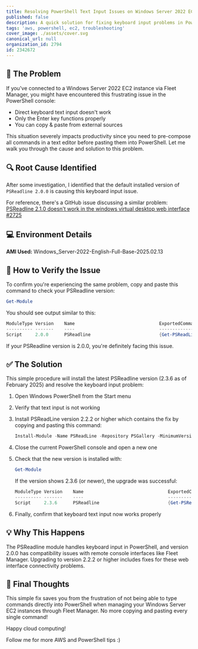 ```yaml
---
title: Resolving PowerShell Text Input Issues on Windows Server 2022 EC2 via Fleet Manager
published: false
description: A quick solution for fixing keyboard input problems in PowerShell when connecting to Windows Server 2022 EC2 instances through Fleet Manager
tags: 'aws, powershell, ec2, troubleshooting'
cover_image: ./assets/cover.svg
canonical_url: null
organization_id: 2794
id: 2342672
---
```


## 🚨 The Problem

If you've connected to a Windows Server 2022 EC2 instance via Fleet Manager, you might have encountered this frustrating issue in the PowerShell console:

- Direct keyboard text input doesn't work
- Only the Enter key functions properly
- You can copy & paste from external sources

This situation severely impacts productivity since you need to pre-compose all commands in a text editor before pasting them into PowerShell. Let me walk you through the cause and solution to this problem.

## 🔍 Root Cause Identified

After some investigation, I identified that the default installed version of `PSReadline 2.0.0` is causing this keyboard input issue.

For reference, there's a GitHub issue discussing a similar problem: [PSReadline 2.1.0 doesn't work in the windows virtual desktop web interface #2725](https://github.com/PowerShell/PSReadLine/issues/2725)

## 💻 Environment Details

**AMI Used:**
Windows_Server-2022-English-Full-Base-2025.02.13

## 🔎 How to Verify the Issue

To confirm you're experiencing the same problem, copy and paste this command to check your PSReadline version:

```powershell
Get-Module
```

You should see output similar to this:

```powershell
ModuleType Version    Name                                ExportedCommands
---------- -------    ----                                ----------------
Script     2.0.0      PSReadline                          {Get-PSReadLineKeyHandler, Get-PSReadLineOption, Remove-PSReadLineKeyHandler, Set-PSReadLineKeyH...
```

If your PSReadline version is 2.0.0, you're definitely facing this issue.

## ✅ The Solution

This simple procedure will install the latest PSReadline version (2.3.6 as of February 2025) and resolve the keyboard input problem:

1. Open Windows PowerShell from the Start menu
2. Verify that text input is not working
3. Install PSReadLine version 2.2.2 or higher which contains the fix by copying and pasting this command:
   ```powershell
   Install-Module -Name PSReadLine -Repository PSGallery -MinimumVersion 2.2.2 -Force
   ```
4. Close the current PowerShell console and open a new one
5. Check that the new version is installed with:
    ```powershell
    Get-Module
    ```
    
    If the version shows 2.3.6 (or newer), the upgrade was successful:
    ```powershell
    ModuleType Version    Name                                ExportedCommands
    ---------- -------    ----                                ----------------
    Script     2.3.6      PSReadline                          {Get-PSReadLineKeyHandler, Get-PSReadLineOption, Remove-PS...
    ```
6. Finally, confirm that keyboard text input now works properly

## 💡 Why This Happens

The PSReadline module handles keyboard input in PowerShell, and version 2.0.0 has compatibility issues with remote console interfaces like Fleet Manager. Upgrading to version 2.2.2 or higher includes fixes for these web interface connectivity problems.

## 📝 Final Thoughts

This simple fix saves you from the frustration of not being able to type commands directly into PowerShell when managing your Windows Server EC2 instances through Fleet Manager. No more copying and pasting every single command!

Happy cloud computing!

Follow me for more AWS and PowerShell tips :)
